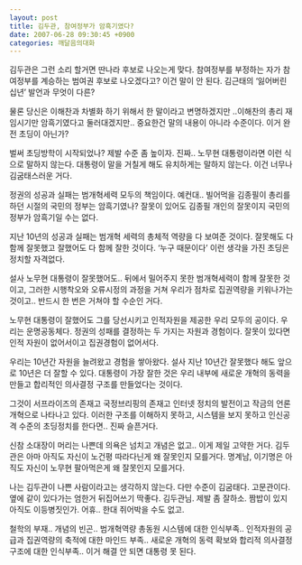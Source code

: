 ```yaml
---
layout: post
title: 김두관, 참여정부가 암흑기였다?
date: 2007-06-28 09:30:45 +0900
categories: 깨달음의대화
---
```

김두관은 그런 소리 할거면 딴나라 후보로 나오는게 맞다. 참여정부를 부정하는 자가 참여정부를 계승하는 범여권 후보로 나오겠다고? 이건 말이 안 된다. 김근태의 ‘잃어버린 십년’ 발언과 무엇이 다른?
  

  
물론 당신은 이해찬과 차별화 하기 위해서 한 말이라고 변명하겠지만 ..이해찬의 총리 재임시기만 암흑기였다고 둘러대겠지만.. 중요한건 말의 내용이 아니라 수준이다. 이거 완전 초딩이 아닌가? 
  

  
벌써 초딩방학이 시작되었나? 제발 수준 좀 높이자. 진짜.. 노무현 대통령이라면 이런 식으로 말하지 않는다. 대통령이 말을 거칠게 해도 유치하게는 말하지 않는다. 이건 너무나 김굼태스러운 거다. 
  

  
정권의 성공과 실패는 범개혁세력 모두의 책임이다. 예컨대.. 빌어먹을 김종필이 총리를 하던 시절의 국민의 정부는 암흑기였나? 잘못이 있어도 김종필 개인의 잘못이지 국민의 정부가 암흑기일 수는 없다.
  

  
지난 10년의 성공과 실패는 범개혁 세력의 총체적 역량을 다 보여준 것이다. 잘못해도 다 함께 잘못했고 잘했어도 다 함께 잘한 것이다. ‘누구 때문이다’ 이런 생각을 가진 초딩은 정치할 자격없다. 
  

  
설사 노무현 대통령이 잘못했어도.. 뒤에서 밀어주지 못한 범개혁세력이 함께 잘못한 것이고, 그러한 시행착오와 오류시정의 과정을 거쳐 우리가 점차로 집권역량을 키워나가는 것이고.. 반드시 한 번은 거쳐야 할 수순인 거다.
  

  
노무현 대통령이 잘했어도 그를 당선시키고 인적자원을 제공한 우리 모두의 공이다. 우리는 운명공동체다. 정권의 성패를 결정하는 두 가지는 자원과 경험이다. 잘못이 있다면 인적 자원이 없어서이고 집권경험이 없어서다. 
  

  
우리는 10년간 자원을 늘려왔고 경험을 쌓아왔다. 설사 지난 10년간 잘못했다 해도 앞으로 10년은 더 잘할 수 있다. 대통령이 가장 잘한 것은 우리 내부에 새로운 개혁의 동력을 만들고 합리적인 의사결정 구조를 만들었다는 것이다. 
  

  
그것이 서프라이즈의 존재고 국정브리핑의 존재고 인터넷 정치의 발전이고 작금의 언론개혁으로 나타나고 있다. 이러한 구조를 이해하지 못하고, 시스템을 보지 못하고 인신공격 수준의 초딩정치를 한다면.. 진짜 슬픈거다. 
  

  
신참 소대장이 머리는 나쁜데 의욕은 넘치고 개념은 없고.. 이게 제일 고약한 거다. 김두관은 아마 아직도 자신이 노건평 따라다닌게 왜 잘못인지 모를거다. 명계남, 이기명은 아직도 자신이 노무현 팔아먹은게 왜 잘못인지 모를거다. 
  

  
나는 김두관이 나쁜 사람이라고는 생각하지 않는다. 다만 수준이 김굼태다. 고문관이다. 옆에 같이 있다가는 엄한거 뒤집어쓰기 딱좋다. 김두관님. 제발 좀 잘하소. 짬밥이 있지 아직도 이등병짓인가. 어휴.. 한대 쥐어박을 수도 없고. 
  

  
철학의 부재.. 개념의 빈곤.. 범개혁역량 총동원 시스템에 대한 인식부족.. 인적자원의 공급과 집권역량의 축적에 대한 마인드 부족.. 새로운 개혁의 동력 확보와 합리적 의사결정 구조에 대한 인식부족.. 이거 해결 안 되면 대통령 못 된다.
